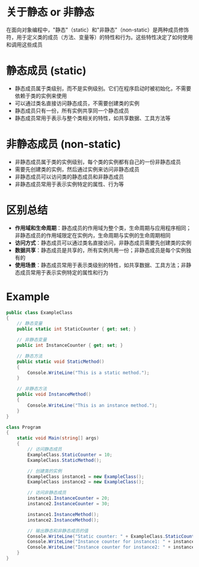 # 关于静态 or 非静态

在面向对象编程中，"静态"（static）和"非静态"（non-static）是两种成员修饰符，用于定义类的成员（方法、变量等）的特性和行为。这些特性决定了如何使用和调用这些成员



# 静态成员 (static)

- 静态成员属于类级别，而不是实例级别。它们在程序启动时被初始化，不需要依赖于类的实例来使用
- 可以通过类名直接访问静态成员，不需要创建类的实例
- 静态成员只有一份，所有实例共享同一个静态成员
- 静态成员常用于表示与整个类相关的特性，如共享数据、工具方法等



#  非静态成员 (non-static)

- 非静态成员属于类的实例级别，每个类的实例都有自己的一份非静态成员
- 需要先创建类的实例，然后通过实例来访问非静态成员
- 非静态成员可以访问类的静态成员和非静态成员
- 非静态成员常用于表示实例特定的属性、行为等



# 区别总结

- **作用域和生命周期**：静态成员的作用域为整个类，生命周期与应用程序相同；非静态成员的作用域限定在实例内，生命周期与实例的生命周期相同
- **访问方式**：静态成员可以通过类名直接访问，非静态成员需要先创建类的实例
- **数据共享**：静态成员是共享的，所有实例共用一份；非静态成员是每个实例独有的
- **使用场景**：静态成员常用于表示类级别的特性，如共享数据、工具方法；非静态成员常用于表示实例特定的属性和行为



# Example

```c#
public class ExampleClass
{
    // 静态变量
    public static int StaticCounter { get; set; }

    // 非静态变量
    public int InstanceCounter { get; set; }

    // 静态方法
    public static void StaticMethod()
    {
        Console.WriteLine("This is a static method.");
    }

    // 非静态方法
    public void InstanceMethod()
    {
        Console.WriteLine("This is an instance method.");
    }
}

class Program
{
    static void Main(string[] args)
    {
        // 访问静态成员
        ExampleClass.StaticCounter = 10;
        ExampleClass.StaticMethod();

        // 创建类的实例
        ExampleClass instance1 = new ExampleClass();
        ExampleClass instance2 = new ExampleClass();

        // 访问非静态成员
        instance1.InstanceCounter = 20;
        instance2.InstanceCounter = 30;

        instance1.InstanceMethod();
        instance2.InstanceMethod();

        // 输出静态和非静态成员的值
        Console.WriteLine("Static counter: " + ExampleClass.StaticCounter);
        Console.WriteLine("Instance counter for instance1: " + instance1.InstanceCounter);
        Console.WriteLine("Instance counter for instance2: " + instance2.InstanceCounter);
    }
}
```

